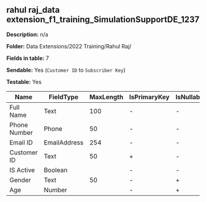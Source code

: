 ## rahul raj_data extension_f1_training_SimulationSupportDE_1237

**Description:** n/a

**Folder:** Data Extensions/2022 Training/Rahul Raj/

**Fields in table:** 7

**Sendable:** Yes (`Customer ID` to `Subscriber Key`)

**Testable:** Yes

| Name | FieldType | MaxLength | IsPrimaryKey | IsNullable | DefaultValue |
| --- | --- | --- | --- | --- | --- |
| Full Name | Text | 100 | - | - |  |
| Phone Number | Phone | 50 | - | - |  |
| Email ID | EmailAddress | 254 | - | - |  |
| Customer ID | Text | 50 | + | - |  |
| IS Active | Boolean |  | - | - | false |
| Gender | Text | 50 | - | + |  |
| Age | Number |  | - | + |  |
